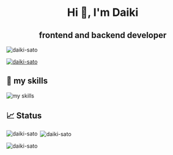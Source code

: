 <h1 align="center">Hi 👋, I'm Daiki</h1>
<h2 align="center">frontend and backend developer</h3>

<p align="left"> <img src="https://komarev.com/ghpvc/?username=daiki-sato&label=Profile%20views&color=0e75b6&style=flat" alt="daiki-sato" /> </p>

<p align="left"> <a href="https://github.com/ryo-ma/github-profile-trophy"><img src="https://github-profile-trophy.vercel.app/?username=daiki-sato" alt="daiki-sato" /></a> </p>


<p align="left">
</p>


## 🌱 my skills
<img alt="my skills" src="https://skillicons.dev/icons?theme=light&perline=8&i=ts,js,p5js,jquery,react,vite,redux,nextjs,vue,html,css,sass,tailwind,firebase,vercel,laravel,php,r,ruby,rails,bootstrap,postgres,postman,discord,docker,aws,vscode,git,github,githubactions,figma" />


## 📈 Status
<p><img align="left" src="https://github-readme-stats.vercel.app/api/top-langs?username=daiki-sato&show_icons=true&locale=en&layout=compact&count_private=true&langs_count=14&hide=css,scss,blade,html,javascript" alt="daiki-sato" /></p>

<p>&nbsp;<img align="center" src="https://github-readme-stats.vercel.app/api?username=daiki-sato&show_icons=true&locale=en" alt="daiki-sato" /></p>

<p><img align="center" src="https://github-readme-streak-stats.herokuapp.com/?user=daiki-sato&" alt="daiki-sato" /></p>
